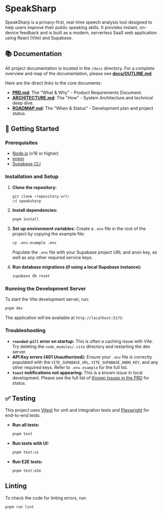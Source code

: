# SpeakSharp

SpeakSharp is a privacy-first, real-time speech analysis tool designed to help users improve their public speaking skills. It provides instant, on-device feedback and is built as a modern, serverless SaaS web application using React (Vite) and Supabase.

## 📚 Documentation

All project documentation is located in the `/docs` directory. For a complete overview and map of the documentation, please see **[docs/OUTLINE.md](./docs/OUTLINE.md)**.

Here are the direct links to the core documents:

*   **[PRD.md](./docs/PRD.md)**: The "What & Why" - Product Requirements Document.
*   **[ARCHITECTURE.md](./docs/ARCHITECTURE.md)**: The "How" - System Architecture and technical deep dive.
*   **[ROADMAP.md](./docs/ROADMAP.md)**: The "When & Status" - Development plan and project status.

## 🚀 Getting Started

### Prerequisites

*   [Node.js](https://nodejs.org/) (v18 or higher)
*   [pnpm](https://pnpm.io/)
*   [Supabase CLI](https://supabase.com/docs/guides/cli)

### Installation and Setup

1.  **Clone the repository:**
    ```bash
    git clone <repository-url>
    cd speaksharp
    ```

2.  **Install dependencies:**
    ```bash
    pnpm install
    ```

3.  **Set up environment variables:**
    Create a `.env` file in the root of the project by copying the example file:
    ```bash
    cp .env.example .env
    ```
    Populate the `.env` file with your Supabase project URL and anon key, as well as any other required service keys.

4.  **Run database migrations (if using a local Supabase instance):**
    ```bash
    supabase db reset
    ```

### Running the Development Server

To start the Vite development server, run:

```bash
pnpm dev
```

The application will be available at `http://localhost:5173`.

### Troubleshooting
*   **`rounded-pill` error on startup:** This is often a caching issue with Vite. Try deleting the `node_modules/.vite` directory and restarting the dev server.
*   **API Key errors (401 Unauthorized):** Ensure your `.env` file is correctly populated with the `VITE_SUPABASE_URL`, `VITE_SUPABASE_ANON_KEY`, and any other required keys. Refer to `.env.example` for the full list.
*   **`toast` notifications not appearing:** This is a known issue in local development. Please see the full list of [Known Issues in the PRD](./docs/PRD.md#3-known-issues) for status.


## ✅ Testing

This project uses [Vitest](https://vitest.dev/) for unit and integration tests and [Playwright](https://playwright.dev/) for end-to-end tests.

*   **Run all tests:**
    ```bash
    pnpm test
    ```

*   **Run tests with UI:**
    ```bash
    pnpm test:ui
    ```

*   **Run E2E tests:**
    ```bash
    pnpm test:e2e
    ```

## Linting

To check the code for linting errors, run:

```bash
pnpm run lint
```
